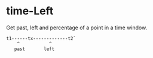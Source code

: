 # time-Left

Get past, left and percentage of a point in a time window.

```
t1------tx-------------t2`
    ^           ^
   past       left
```

